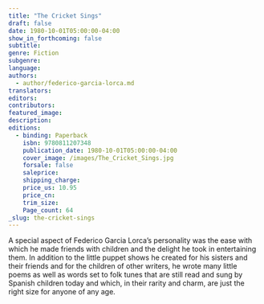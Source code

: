 ```yaml
---
title: "The Cricket Sings"
draft: false
date: 1980-10-01T05:00:00-04:00
show_in_forthcoming: false
subtitle:
genre: Fiction
subgenre:
language:
authors:
  - author/federico-garcia-lorca.md
translators:
editors:
contributors:
featured_image:
description:
editions:
  - binding: Paperback
    isbn: 9780811207348
    publication_date: 1980-10-01T05:00:00-04:00
    cover_image: /images/The_Cricket_Sings.jpg
    forsale: false
    saleprice:
    shipping_charge:
    price_us: 10.95
    price_cn:
    trim_size:
    Page_count: 64
_slug: the-cricket-sings
---
```


A special aspect of Federico Garcia Lorca’s personality was the ease with which he made friends with children and the delight he took in entertaining them. In addition to the little puppet shows he created for his sisters and their friends and for the children of other writers, he wrote many little poems as well as words set to folk tunes that are still read and sung by Spanish children today and which, in their rarity and charm, are just the right size for anyone of any age.

